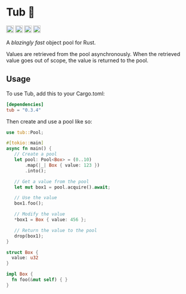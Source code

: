 # Tub 🛁

[<img alt="github" src="https://img.shields.io/badge/github-wcygan/tub-8da0cb?style=for-the-badge&labelColor=555555&logo=github" height="20">](https://github.com/wcygan/tub)
[<img alt="crates.io" src="https://img.shields.io/crates/v/tub.svg?style=for-the-badge&color=fc8d62&logo=rust" height="20">](https://crates.io/crates/tub)
[<img alt="docs.rs" src="https://img.shields.io/badge/docs.rs-tub-66c2a5?style=for-the-badge&labelColor=555555&logo=docs.rs" height="20">](https://docs.rs/tub)
[<img alt="build status" src="https://img.shields.io/github/actions/workflow/status/wcygan/tub/test.yml?branch=master&style=for-the-badge" height="20">](https://github.com/wcygan/tub/actions?query=branch%3Amaster)


A *blazingly fast* object pool for Rust.

Values are retrieved from the pool asynchronously. When the retrieved value goes out of scope, the value is returned to the pool.

## Usage

To use Tub, add this to your Cargo.toml:

```toml
[dependencies]
tub = "0.3.4"
```

Then create and use a pool like so:

```rust
use tub::Pool;

#[tokio::main]
async fn main() {
   // Create a pool
   let pool: Pool<Box> = (0..10)
       .map(|_| Box { value: 123 })
       .into();

   // Get a value from the pool
   let mut box1 = pool.acquire().await;

   // Use the value
   box1.foo();

   // Modify the value
   *box1 = Box { value: 456 };

   // Return the value to the pool
   drop(box1);
}

struct Box {
  value: u32
}

impl Box {
  fn foo(&mut self) { }
}
```